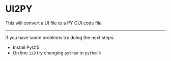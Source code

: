 # UI2PY
This will convert a UI file to a PY GUI code file

-------

If you have some problems try doing the next steps:
  * Install PyQt5
  * On line `129` try changing `python` to `python3`
